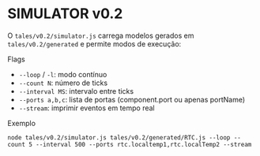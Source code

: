# SIMULATOR v0.2

O `tales/v0.2/simulator.js` carrega modelos gerados em `tales/v0.2/generated` e permite modos de execução:

Flags
- `--loop` / `-l`: modo contínuo
- `--count N`: número de ticks
- `--interval MS`: intervalo entre ticks
- `--ports a,b,c`: lista de portas (component.port ou apenas portName)
- `--stream`: imprimir eventos em tempo real

Exemplo
```
node tales/v0.2/simulator.js tales/v0.2/generated/RTC.js --loop --count 5 --interval 500 --ports rtc.localtemp1,rtc.localTemp2 --stream
```

